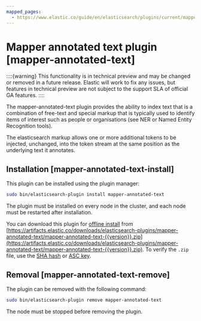 ```yaml
---
mapped_pages:
  - https://www.elastic.co/guide/en/elasticsearch/plugins/current/mapper-annotated-text.html
---
```


# Mapper annotated text plugin [mapper-annotated-text]

::::{warning}
This functionality is in technical preview and may be changed or removed in a future release. Elastic will work to fix any issues, but features in technical preview are not subject to the support SLA of official GA features.
::::


The mapper-annotated-text plugin provides the ability to index text that is a combination of free-text and special markup that is typically used to identify items of interest such as people or organisations (see NER or Named Entity Recognition tools).

The elasticsearch markup allows one or more additional tokens to be injected, unchanged, into the token stream at the same position as the underlying text it annotates.


## Installation [mapper-annotated-text-install]

This plugin can be installed using the plugin manager:

```sh
sudo bin/elasticsearch-plugin install mapper-annotated-text
```

The plugin must be installed on every node in the cluster, and each node must be restarted after installation.

You can download this plugin for [offline install](/reference/elasticsearch-plugins/plugin-management-custom-url.md) from [https://artifacts.elastic.co/downloads/elasticsearch-plugins/mapper-annotated-text/mapper-annotated-text-{{version}}.zip](https://artifacts.elastic.co/downloads/elasticsearch-plugins/mapper-annotated-text/mapper-annotated-text-{{version}}.zip). To verify the `.zip` file, use the [SHA hash](https://artifacts.elastic.co/downloads/elasticsearch-plugins/mapper-annotated-text/mapper-annotated-text-{{version}}.zip.sha512) or [ASC key](https://artifacts.elastic.co/downloads/elasticsearch-plugins/mapper-annotated-text/mapper-annotated-text-{{version}}.zip.asc).


## Removal [mapper-annotated-text-remove]

The plugin can be removed with the following command:

```sh
sudo bin/elasticsearch-plugin remove mapper-annotated-text
```

The node must be stopped before removing the plugin.





